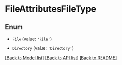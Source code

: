 # FileAttributesFileType


## Enum

* `File` (value: `'File'`)

* `Directory` (value: `'Directory'`)

[[Back to Model list]](../README.md#documentation-for-models) [[Back to API list]](../README.md#documentation-for-api-endpoints) [[Back to README]](../README.md)


